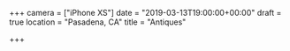 +++
camera = ["iPhone XS"]
date = "2019-03-13T19:00:00+00:00"
draft = true
location = "Pasadena, CA"
title = "Antiques"

+++

